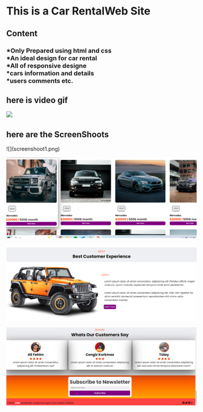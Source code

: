 <h1> This is a Car RentalWeb Site </h1>

<h2>Content</h2>

<h3>
*Only Prepared using html and css <br>
*An ideal design for car rental<br>
*All of responsive designe<br>
*cars information and details<br>
*users comments etc.<br>

</h3>

<h2>here is video gif</h2>

![](RentAl.gif)

<h2>here are the ScreenShoots</h2>
![](screenshoot1.png)

![](screenshoot2.png)

![](screenshoot3.png)

![](screenshoot4.png)




